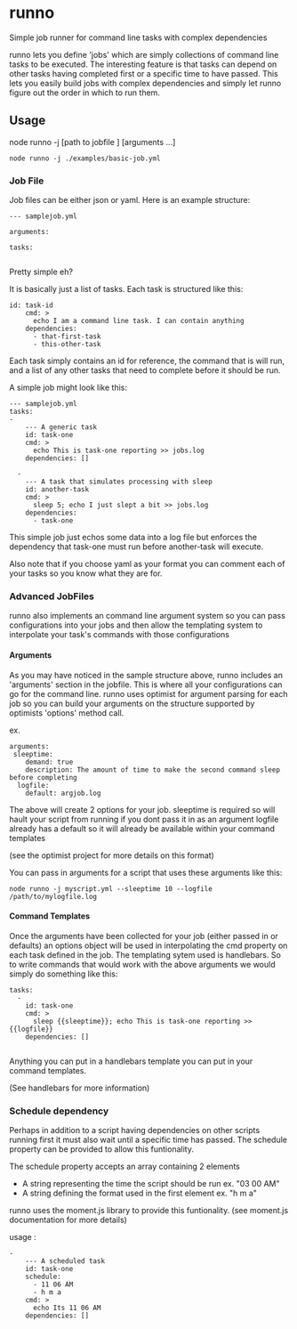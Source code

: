 runno
=====

Simple job runner for command line tasks with complex dependencies



runno lets you define 'jobs' which are simply collections of command line tasks to be executed. The interesting feature is that tasks can depend on other tasks having completed first or a specific time to have passed. This lets you easily build jobs with complex dependencies and simply let runno figure out the order in which to run them.



## Usage


node runno -j [path to jobfile ] [arguments ...]

```
node runno -j ./examples/basic-job.yml

```


### Job File

Job files can be either json or yaml. Here is an example structure:


```
--- samplejob.yml

arguments:
  
tasks:
 
```

Pretty simple eh?

It is basically just a list of tasks. Each task is structured like this:

```
id: task-id
    cmd: >
      echo I am a command line task. I can contain anything
    dependencies:
      - that-first-task
      - this-other-task
```

Each task simply contains an id for reference, the command that is will run, and a list of any other tasks that need to complete before it should be run.


A simple job might look like this:

```
--- samplejob.yml
tasks:
-
    --- A generic task 
    id: task-one
    cmd: >
      echo This is task-one reporting >> jobs.log
    dependencies: []
  
  -
    --- A task that simulates processing with sleep
    id: another-task
    cmd: >
      sleep 5; echo I just slept a bit >> jobs.log
    dependencies: 
      - task-one
```

This simple job just echos some data into a log file but enforces the dependency that task-one must run before another-task will execute. 

Also note that if you choose yaml as your format you can comment each of your tasks so you know what they are for.


### Advanced JobFiles

runno also implements an command line argument system so you can pass configurations into your jobs and then allow the templating system to interpolate your task's commands with those configurations


#### Arguments
As you may have noticed in the sample structure above, runno includes an 'arguments' section in the jobfile. This is where all your configurations can go for the command line. runno uses optimist for argument parsing for each job so you can build your arguments on the structure supported by optimists 'options' method call.

ex.
```
arguments:
 sleeptime:
    demand: true
    description: The amount of time to make the second command sleep before completing
  logfile:
    default: argjob.log
```
The above will create 2 options for your job. 
sleeptime is required so will hault your script from running if you dont pass it in as an argument
logfile already has a default so it will already be available within your command templates

(see the optimist project for more details on this format)

You can pass in arguments for a script that uses these arguments like this:

```
node runno -j myscript.yml --sleeptime 10 --logfile /path/to/mylogfile.log

```
#### Command Templates

Once the arguments have been collected for your job (either passed in or defaults) an options object will be used in interpolating the cmd property on each task defined in the job. The templating sytem used is handlebars. So to write commands that would work with the above arguments we would simply do something like this:

```
tasks:
  -
    id: task-one
    cmd: >
      sleep {{sleeptime}}; echo This is task-one reporting >> {{logfile}}
    dependencies: []
  
```

Anything you can put in a handlebars template you can put in your command templates.

(See handlebars for more information)



### Schedule dependency

Perhaps in addition to a script having dependencies on other scripts running first it must also wait until a specific time has passed. The schedule property can be provided to allow this funtionality.

The schedule property accepts an array containing 2 elements
- A string representing the time the script should be run ex. "03 00 AM"
- A string defining the format used in the first element ex. "h m a"

runno uses the moment.js library to provide this funtionality. (see moment.js documentation for more details)

usage :

```
-
    --- A scheduled task 
    id: task-one
    schedule:
      - 11 06 AM
      - h m a
    cmd: >
      echo Its 11 06 AM
    dependencies: []
    
```



